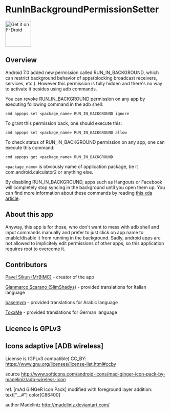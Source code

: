 # RunInBackgroundPermissionSetter

<a href="https://f-droid.org/packages/com.pavelsikun.runinbackgroundpermissionsetter/" target="_blank">
<img src="https://f-droid.org/badge/get-it-on.png" alt="Get it on F-Droid" height="80"/></a>

Overview
---
Android 7.0 added new permission called RUN_IN_BACKGROUND, which can restrict background behavior of apps(blocking broadcast receivers, services, etc.). However this permission is fully hidden and there's no way to activate it besides using adb commands.

You can revoke RUN_IN_BACKGROUND permission on any app by executing following command in the adb shell:

```cmd appops set <package_name> RUN_IN_BACKGROUND ignore```

To grant this permission back, one should execute this:

```cmd appops set <package_name> RUN_IN_BACKGROUND allow```

To check status of RUN_IN_BACKGROUND permission on any app, one can execute this command:

```cmd appops get <package_name> RUN_IN_BACKGROUND```


```<package_name>``` is obviously name of application package, be it com.android.calculator2 or anything else.

By disabling RUN_IN_BACKGROUND, apps such as Hangouts or Facebook will completely stop syncing in the background until you open them up.
You can find more information about these commands by reading [this xda article](https://www.xda-developers.com/freeze-app-background-processes-without-root-android-nougat).

About this app
---
Anyway, this app is for those, who don't want to mess with adb shell and input commands manually and prefer to just click on app name to enable/disable it from running in the background.
Sadly, android apps are not allowed to implicitely edit permissions of other apps, so this application requires root to overcome it.


Contributors
---
[Pavel Sikun (MrBIMC)](https://github.com/MrBIMC) - creator of the app

[Gianmarco Scarano (SlimShadys)](https://github.com/SlimShadys) - provided translations for Italian language

[basemym](https://github.com/basemym) - provided translations for Arabic language

[ToxxMe](https://github.com/ToxxMe) - provided translations for German language



Licence is GPLv3
----

Icons adaptive [ADB wireless] 
----
License is (GPLv3 compatible) CC_BY: https://www.gnu.org/licenses/license-list.html#ccby

source http://www.softicons.com/android-icons/mad-ginger-icon-pack-by-madeliniz/adb-wireless-icon

ref. [mAd GiNGeR Icon Pack] modified with foreground layer addition: text["__#"] color[C86400]

author Madeliniz http://madeliniz.deviantart.com/





